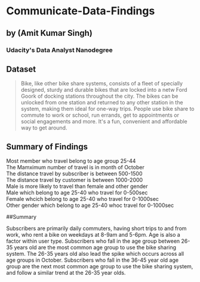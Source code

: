 # Communicate-Data-Findings
## by (Amit Kumar Singh)
### Udacity's Data Analyst Nanodegree

## Dataset
>Bike, like other bike share systems, consists of a fleet of specially designed, sturdy and durable bikes that are locked into a netw
Ford Goork of docking stations throughout the city. The bikes can be unlocked from one station and returned to any other station in the system, making them ideal for one-way trips. People use bike share to commute to work or school, run errands, get to appointments or social engagements and more. It's a fun, convenient and affordable way to get around.


## Summary of Findings   

Most member who travel belong to age group 25-44  
The Mamximum number of travel is in month of October   
The distance travel by subscriber is between 500-1500   
The distance travel by customer is between 1000-2000   
Male is more likely to travel than female and other gender   
Male which belong to age 25-40 who travel for 0-500sec   
Female whcich belong to age 25-40 who travel for 0-1000sec   
Other gender which belong to age 25-40 whoc travel for 0-1000sec   


##Summary     

Subscribers are primarily daily commuters, having short trips to and from work, who rent a bike on weekdays at 8-9am and 5-6pm. Age is also a factor within user type. Subscribers who fall in the age group between 26-35 years old are the most common age group to use the bike sharing system. The 26-35 years old also lead the spike which occurs across all age groups in October. Subscribers who fall in the 36-45 year old age group are the next most common age group to use the bike sharing system, and follow a similar trend at the 26-35 year olds.
